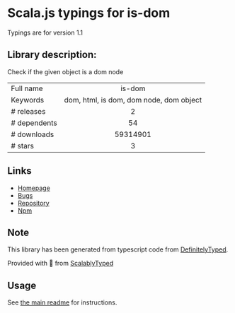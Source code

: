 
# Scala.js typings for is-dom

Typings are for version 1.1

## Library description:
Check if the given object is a dom node

|                    |                 |
| ------------------ | :-------------: |
| Full name          | is-dom |
| Keywords           | dom, html, is dom, dom node, dom object |
| # releases         | 2 |
| # dependents       | 54 |
| # downloads        | 59314901 |
| # stars            | 3 |

## Links
- [Homepage](https://github.com/npm-dom/is-dom#readme)
- [Bugs](https://github.com/npm-dom/is-dom/issues)
- [Repository](https://github.com/npm-dom/is-dom)
- [Npm](https://www.npmjs.com/package/is-dom)
    


## Note
This library has been generated from typescript code from [DefinitelyTyped](https://definitelytyped.org).

Provided with :purple_heart: from [ScalablyTyped](https://github.com/oyvindberg/ScalablyTyped)

## Usage
See [the main readme](../../readme.md) for instructions.



